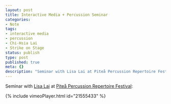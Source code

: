 ```yaml
---
layout: post
title: Interactive Media + Percussion Seminar
categories:
- Note
tags:
- interactive media
- percussion
- Chi-Hsia Lai
- Strike on Stage
status: publish
type: post
published: true
meta: {}
description: "Seminar with Lisa Lai at Piteå Percussion Repertoire Festival"
---
```


Seminar with [Lisa Lai](http://www.laichihsia.com/) at [Piteå Percussion Repertoire Festival](https://charles-martin.squarespace.com/config/ensevolution):

<!-- https://vimeo.com/21555433 -->
{% include vimeoPlayer.html id="21555433" %}
